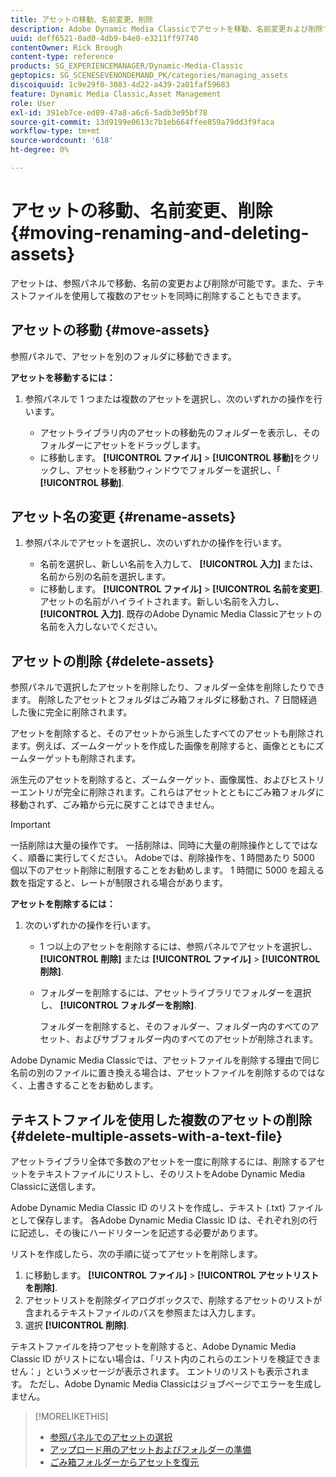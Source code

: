 ```yaml
---
title: アセットの移動、名前変更、削除
description: Adobe Dynamic Media Classicでアセットを移動、名前変更および削除する方法について説明します。
uuid: deff6521-0ad0-4db9-b4e0-e3211ff97740
contentOwner: Rick Brough
content-type: reference
products: SG_EXPERIENCEMANAGER/Dynamic-Media-Classic
geptopics: SG_SCENESEVENONDEMAND_PK/categories/managing_assets
discoiquuid: 1c9e29f0-3083-4d22-a439-2a01faf59683
feature: Dynamic Media Classic,Asset Management
role: User
exl-id: 391eb7ce-ed89-47a8-a6c6-5adb3e95bf78
source-git-commit: 13d9199e0613c7b1eb664ffee859a79dd3f9faca
workflow-type: tm+mt
source-wordcount: '618'
ht-degree: 0%

---
```


# アセットの移動、名前変更、削除{#moving-renaming-and-deleting-assets}

アセットは、参照パネルで移動、名前の変更および削除が可能です。また、テキストファイルを使用して複数のアセットを同時に削除することもできます。

## アセットの移動 {#move-assets}

参照パネルで、アセットを別のフォルダに移動できます。

**アセットを移動するには：**

1. 参照パネルで 1 つまたは複数のアセットを選択し、次のいずれかの操作を行います。

   * アセットライブラリ内のアセットの移動先のフォルダーを表示し、そのフォルダーにアセットをドラッグします。
   * に移動します。 **[!UICONTROL ファイル]** > **[!UICONTROL 移動]**&#x200B;をクリックし、アセットを移動ウィンドウでフォルダーを選択し、「 **[!UICONTROL 移動]**.

## アセット名の変更 {#rename-assets}

1. 参照パネルでアセットを選択し、次のいずれかの操作を行います。

   * 名前を選択し、新しい名前を入力して、 **[!UICONTROL 入力]** または、名前から別の名前を選択します。
   * に移動します。 **[!UICONTROL ファイル]** > **[!UICONTROL 名前を変更]**. アセットの名前がハイライトされます。新しい名前を入力し、 **[!UICONTROL 入力]**. 既存のAdobe Dynamic Media Classicアセットの名前を入力しないでください。

## アセットの削除 {#delete-assets}

参照パネルで選択したアセットを削除したり、フォルダー全体を削除したりできます。 削除したアセットとフォルダはごみ箱フォルダに移動され、7 日間経過した後に完全に削除されます。

アセットを削除すると、そのアセットから派生したすべてのアセットも削除されます。例えば、ズームターゲットを作成した画像を削除すると、画像とともにズームターゲットも削除されます。

派生元のアセットを削除すると、ズームターゲット、画像属性、およびヒストリーエントリが完全に削除されます。これらはアセットとともにごみ箱フォルダに移動されず、ごみ箱から元に戻すことはできません。

>[!IMPORTANT]
>
>一括削除は大量の操作です。 一括削除は、同時に大量の削除操作としてではなく、順番に実行してください。 Adobeでは、削除操作を、1 時間あたり 5000 個以下のアセット削除に制限することをお勧めします。 1 時間に 5000 を超える数を指定すると、レートが制限される場合があります。

**アセットを削除するには：**

1. 次のいずれかの操作を行います。

   * 1 つ以上のアセットを削除するには、参照パネルでアセットを選択し、 **[!UICONTROL 削除]** または **[!UICONTROL ファイル]** > **[!UICONTROL 削除]**.
   * フォルダーを削除するには、アセットライブラリでフォルダーを選択し、 **[!UICONTROL フォルダーを削除]**.

      フォルダーを削除すると、そのフォルダー、フォルダー内のすべてのアセット、およびサブフォルダー内のすべてのアセットが削除されます。

Adobe Dynamic Media Classicでは、アセットファイルを削除する理由で同じ名前の別のファイルに置き換える場合は、アセットファイルを削除するのではなく、上書きすることをお勧めします。

## テキストファイルを使用した複数のアセットの削除 {#delete-multiple-assets-with-a-text-file}

アセットライブラリ全体で多数のアセットを一度に削除するには、削除するアセットをテキストファイルにリストし、そのリストをAdobe Dynamic Media Classicに送信します。

Adobe Dynamic Media Classic ID のリストを作成し、テキスト (.txt) ファイルとして保存します。 各Adobe Dynamic Media Classic ID は、それぞれ別の行に記述し、その後にハードリターンを記述する必要があります。

リストを作成したら、次の手順に従ってアセットを削除します。

1. に移動します。 **[!UICONTROL ファイル]** > **[!UICONTROL アセットリストを削除]**.
1. アセットリストを削除ダイアログボックスで、削除するアセットのリストが含まれるテキストファイルのパスを参照または入力します。
1. 選択 **[!UICONTROL 削除]**.

テキストファイルを持つアセットを削除すると、Adobe Dynamic Media Classic ID がリストにない場合は、「リスト内のこれらのエントリを検証できません：」というメッセージが表示されます。 エントリのリストも表示されます。 ただし、Adobe Dynamic Media Classicはジョブページでエラーを生成しません。

>[!MORELIKETHIS]
>
>* [参照パネルでのアセットの選択](selecting-assets-browse-panel.md#selecting_assets_in_the_browse_panel)
>* [アップロード用のアセットおよびフォルダーの準備](uploading-files.md#preparing_your_assets_and_folders_for_uploading)
>* [ごみ箱フォルダーからアセットを復元](trash-folder.md#restoring_assets_from_the_trash_folder)

